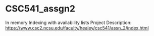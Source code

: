 # CSC541_assgn2
In memory Indexing with availability lists
Project Description: https://www.csc2.ncsu.edu/faculty/healey/csc541/assn_2/index.html
